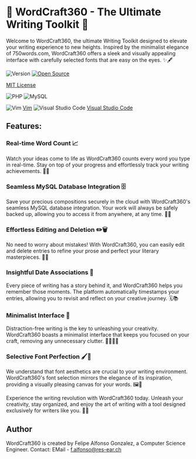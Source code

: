 # 🚀 WordCraft360 - The Ultimate Writing Toolkit 📝

Welcome to WordCraft360, the ultimate Writing Toolkit designed to elevate your writing experience to new heights. Inspired by the minimalist elegance of 750words.com, WordCraft360 offers a sleek and visually appealing interface with carefully selected fonts that are easy on the eyes. ✨🖋️

![Version](https://img.shields.io/github/release/NymexData/WordCraft360.svg?style=flat&color=blue)
[![Open Source](https://badgen.net/badge/Open%20Source%20%3F/Yes%21/blue?icon=github)](https://github.com/Naereen/badges/)

[MIT License](https://lbesson.mit-license.org/)

![PHP](https://img.shields.io/badge/PHP-7.x-blue?logo=php)
![MySQL](https://img.shields.io/badge/MySQL-8.x-blue?logo=mysql)

![Vim](https://img.shields.io/badge/--019733?logo=vim) [Vim](https://www.vim.org/)
![Visual Studio Code](https://img.shields.io/badge/--007ACC?logo=visual%20studio%20code&logoColor=ffffff) [Visual Studio Code](https://code.visualstudio.com/)

## Features:

### Real-time Word Count 📈
Watch your ideas come to life as WordCraft360 counts every word you type in real-time. Stay on top of your progress and effortlessly track your writing achievements. 🚀💡

### Seamless MySQL Database Integration 🗄️
Save your precious compositions securely in the cloud with WordCraft360's seamless MySQL database integration. Your work will always be safely backed up, allowing you to access it from anywhere, at any time. 💾🌐

### Effortless Editing and Deletion ✏️🗑️
No need to worry about mistakes! With WordCraft360, you can easily edit and delete entries to refine your prose and perfect your literary masterpieces. 🎨✨

### Insightful Date Associations 📅
Every piece of writing has a story behind it, and WordCraft360 helps you remember those moments. The platform automatically timestamps your entries, allowing you to revisit and reflect on your creative journey. 🗓️📚

### Minimalist Interface 🎯
Distraction-free writing is the key to unleashing your creativity. WordCraft360 boasts a minimalist interface that keeps you focused on your craft, removing any unnecessary clutter. 🧘‍♀️💆‍♂️

### Selective Font Perfection 🖌️🎨
We understand that font aesthetics are crucial to your writing environment. WordCraft360's font selection mirrors the elegance of its inspiration, providing a visually pleasing canvas for your words. 🖼️📜

Experience the writing revolution with WordCraft360 today. Unleash your creativity, stay organized, and enjoy the art of writing with a tool designed exclusively for writers like you. 🌟🚀


## Author
WordCraft360 is created by Felipe Alfonso Gonzalez, a Computer Science Engineer.
Contact: EMail - f.alfonso@res-ear.ch

